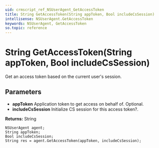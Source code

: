 ```yaml
---
uid: crmscript_ref_NSUserAgent_GetAccessToken
title: String GetAccessToken(String appToken, Bool includeCsSession)
intellisense: NSUserAgent.GetAccessToken
keywords: NSUserAgent, GetAccessToken
so.topic: reference
---
```


# String GetAccessToken(String appToken, Bool includeCsSession)

Get an access token based on the current user's session.

## Parameters

* **appToken** Application token to get access on behalf of. Optional.
* **includeCsSession** Initialize CS session for this access token?.

**Returns:** String

```crmscript
NSUserAgent agent;
String appToken;
Bool includeCsSession;
String res = agent.GetAccessToken(appToken, includeCsSession);
```

